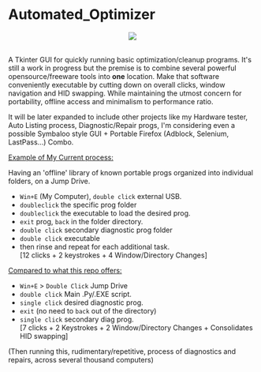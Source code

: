 # Automated_Optimizer
<p align="center">
<img src='http://s16.postimg.org/gxucqw6k5/Untitled.png'>
</p>
<br>
A Tkinter GUI for quickly running basic optimization/cleanup programs. It's still a work in progress but the premise is to combine several powerful opensource/freeware tools into <b>one</b> location. Make that software conveniently executable by cutting down on overall clicks, window navigation and HID swapping. While maintaining the utmost concern for portability, offline access and minimalism to performance ratio.

It will be later expanded to include other projects like my Hardware tester, Auto Listing process, Diagnostic/Repair progs, I'm considering even a possible Symbaloo style GUI + Portable Firefox (Adblock, Selenium, LastPass...) Combo.

<u>Example of My Current process:</u>

Having an 'offline' library of known portable progs organized into individual folders, on a Jump Drive. <br>
* `Win+E` (My Computer), `double click` external USB.
* `doubleclick` the specific prog folder<br>
* `doubleclick` the executable to load the desired prog.<br>
* `exit` prog, `back` in the folder directory.
* `double click` secondary diagnostic prog folder
* `double click` executable
* then rinse and repeat for each additional task. <br>
[12 clicks + 2 keystrokes + 4 Window/Directory Changes]

<u>Compared to what this repo offers:</u><br>

* `Win+E` > `Double Click` Jump Drive
* `double click` Main .Py/.EXE script.
* `single click` desired diagnostic prog.
* `exit` (no need to `back` out of the directory)
* `single click` secondary diag prog.<br>
[7 clicks + 2 Keystrokes + 2 Window/Directory Changes + Consolidates HID swapping]

(Then running this, rudimentary/repetitive, process of diagnostics and repairs, across several thousand computers)
